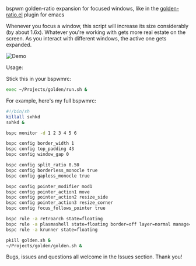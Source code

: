bspwm golden-ratio expansion for focused windows, like in the [golden-ratio.el](https://github.com/roman/golden-ratio.el) plugin for emacs

Whenever you focus a window, this script will increase its size considerably (by about 1.6x). Whatever you're working with gets more real estate on the screen. As you interact with different windows, the active one gets expanded.

![Demo](https://github.com/sumeet/golden/raw/master/golden-demo.gif)

Usage:

Stick this in your bspwmrc:

```sh
exec ~/Projects/golden/run.sh &
```

For example, here's my full bspwmrc:

```sh
#!/bin/sh
killall sxhkd
sxhkd &

bspc monitor -d 1 2 3 4 5 6

bspc config border_width 1
bspc config top_padding 43
bspc config window_gap 0

bspc config split_ratio 0.50
bspc config borderless_monocle true
bspc config gapless_monocle true

bspc config pointer_modifier mod1
bspc config pointer_action1 move
bspc config pointer_action2 resize_side
bspc config pointer_action3 resize_corner
bspc config focus_follows_pointer true

bspc rule -a retroarch state=floating
bspc rule -a plasmashell state=floating border=off layer=normal manage=off center=true
bspc rule -a krunner state=floating

pkill golden.sh &
~/Projects/golden/golden.sh &
```

Bugs, issues and questions all welcome in the Issues section. Thank you!
